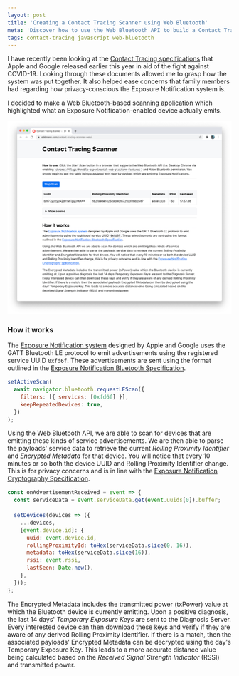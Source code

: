 ```yaml
---
layout: post
title: 'Creating a Contact Tracing Scanner using Web Bluetooth'
meta: 'Discover how to use the Web Bluetooth API to build a Contact Tracing Scanner web application.'
tags: contact-tracing javascript web-bluetooth
---
```


I have recently been looking at the [Contact Tracing specifications](https://covid19.apple.com/contacttracing) that Apple and Google released earlier this year in aid of the fight against COVID-19.
Looking through these documents allowed me to grasp how the system was put together.
It also helped ease concerns that family members had regarding how privacy-conscious the Exposure Notification system is.

<!--more-->

I decided to make a Web Bluetooth-based [scanning application](https://eddmann.com/contact-tracing-scanner-web/) which highlighted what an Exposure Notification-enabled device actually emits.

[![Contact Tracing Scanner using Web Bluetooth](/uploads/creating-a-contact-tracing-scanner-using-web-bluetooth/contact-tracing-scanner.png)](https://eddmann.com/contact-tracing-scanner-web/)

### How it works

The [Exposure Notification system](https://en.wikipedia.org/wiki/Exposure_Notification) designed by Apple and Google uses the GATT Bluetooth LE protocol to emit advertisements using the registered service UUID `0xfd6f`.
These advertisements are sent using the format outlined in the [Exposure Notification Bluetooth Specification](https://covid19-static.cdn-apple.com/applications/covid19/current/static/contact-tracing/pdf/ExposureNotification-BluetoothSpecificationv1.2.pdf).

```js
setActiveScan(
  await navigator.bluetooth.requestLEScan({
    filters: [{ services: [0xfd6f] }],
    keepRepeatedDevices: true,
  })
);
```

Using the Web Bluetooth API, we are able to scan for devices that are emitting these kinds of service advertisements.
We are then able to parse the payloads' service data to retrieve the current _Rolling Proximity Identifier_ and _Encrypted Metadata_ for that device.
You will notice that every 10 minutes or so both the device UUID and Rolling Proximity Identifier change.
This is for privacy concerns and is in line with the [Exposure Notification Cryptography Specification](https://covid19-static.cdn-apple.com/applications/covid19/current/static/contact-tracing/pdf/ExposureNotification-CryptographySpecificationv1.2.pdf).

```js
const onAdvertisementReceived = event => {
  const serviceData = event.serviceData.get(event.uuids[0]).buffer;

  setDevices(devices => ({
    ...devices,
    [event.device.id]: {
      uuid: event.device.id,
      rollingProximityId: toHex(serviceData.slice(0, 16)),
      metadata: toHex(serviceData.slice(16)),
      rssi: event.rssi,
      lastSeen: Date.now(),
    },
  }));
};
```

The Encrypted Metadata includes the transmitted power (txPower) value at which the Bluetooth device is currently emitting.
Upon a positive diagnosis, the last 14 days' _Temporary Exposure Keys_ are sent to the Diagnosis Server.
Every interested device can then download these keys and verify if they are aware of any derived Rolling Proximity Identifier.
If there is a match, then the associated payloads' Encrypted Metadata can be decrypted using the day's Temporary Exposure Key.
This leads to a more accurate distance value being calculated based on the _Received Signal Strength Indicator_ (RSSI) and transmitted power.
